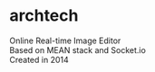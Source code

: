 archtech
========

Online Real-time Image Editor <br />
Based on MEAN stack and Socket.io <br />
Created in 2014
